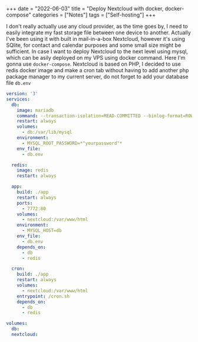 +++
date = "2022-06-03"
title = "Deploy Nextcloud with docker, docker-compose"
categories = ["Notes"]
tags = ["Self-hosting"]
+++


I don't really actually use any cloud provider, as the time goes by, I need to easily integrate my fast storage file between one device to another. Actually I've been using it with built in mail-in-a-box Nextcloud, however it's using SQlite, for contact and calendar purposes and some small size might be sufficient. <!--more--> In case I want to deploy Nextcloud to the next level using mysql, which can be asily deployed on my VPS using docker command. Here I'm gonna use ```docker-compose```. Nextcloud is based on PHP, I decided to use redis docker image and make a cron tab without having to add another php package manager to my current server, do not forget to add your database file ```db.env``` 

```yaml
version: '3'
services:
  db:
    image: mariadb
    command: --transaction-isolation=READ-COMMITTED --binlog-format=ROW
    restart: always
    volumes:
      - db:/var/lib/mysql
    environment:
      - MYSQL_ROOT_PASSWORD=*"yourpassword"*
    env_file:
      - db.env

  redis:
    image: redis
    restart: always

  app:
    build: ./app
    restart: always
    ports:
      - 7772:80
    volumes:
      - nextcloud:/var/www/html
    environment:
      - MYSQL_HOST=db
    env_file:
      - db.env
    depends_on:
      - db
      - redis

  cron:
    build: ./app
    restart: always
    volumes:
      - nextcloud:/var/www/html
    entrypoint: /cron.sh
    depends_on:
      - db
      - redis

volumes:
  db:
  nextcloud:  
```